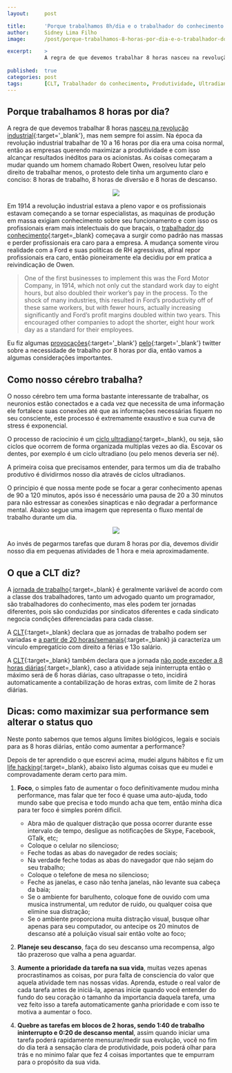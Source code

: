 ```yaml
---
layout:     post

title:      'Porque trabalhamos 8h/dia e o trabalhador do conhecimento'
author:     Sidney Lima Filho
image:      /post/porque-trabalhamos-8-horas-por-dia-e-o-trabalhador-do-conhecimento/capa.jpg

excerpt:    > 
            A regra de que devemos trabalhar 8 horas nasceu na revolução industrial, mas nem sempre foi assim.
           
published:  true
categories: post
tags:       [CLT, Trabalhador do conhecimento, Produtividade, Ultradian Cycle, Dicas, Procrastinação, Life Hacking, Foco, Neurociência]
---
```


## Porque trabalhamos 8 horas por dia?

A regra de que devemos trabalhar 8 horas [nasceu na revolução industrial](http://www.todayifoundout.com/index.php/2011/05/why-a-typical-work-day-is-eight-hours-long/){:target='_blank'}, mas nem sempre foi assim. Na época da revolução industrial trabalhar de 10 a 16 horas por dia era uma coisa normal, então as empresas querendo maximizar a produtividade e com isso alcançar resultados inéditos para os acionistas. As coisas começaram a mudar quando um homem chamado Robert Owen, resolveu lutar pelo direito de trabalhar menos, o protesto dele tinha um argumento claro e conciso: 8 horas de trabalho, 8 horas de diversão e 8 horas de descanso.

<center><img src="8x8x8.jpg" /></center>

Em 1914 a revolução industrial estava a pleno vapor e os profissionais estavam começando a se tornar especialistas, as maquinas de produção em massa exigiam conhecimento sobre seu funcionamento e com isso os profissionais eram mais intelectuais do que braçais, o [trabalhador do conhecimento](http://pt.wikipedia.org/wiki/Trabalhador_do_conhecimento){:target=_blank} começava a surgir como padrão nas massas e perder profissionais era caro para a empresa. A mudança somente virou realidade com a Ford e suas políticas de RH agressivas, afinal repor profissionais era caro, então pioneiramente ela decidiu por em pratica a reivindicação de Owen.

>   One of the first businesses to implement this was the Ford Motor Company, in 1914, which not only cut the standard work day to eight hours, but also doubled their worker’s pay in the process.  To the shock of many industries, this resulted in Ford’s productivity off of these same workers, but with fewer hours, actually increasing significantly and Ford’s profit margins doubled within two years.  This encouraged other companies to adopt the shorter, eight hour work day as a standard for their employees.

Eu fiz algumas [provocações](https://twitter.com/sidneylimafilho/status/348578102089240576){:target='_blank'} [pelo](https://twitter.com/sidneylimafilho/status/348576205928275971){:target='_blank'} twitter sobre a necessidade de trabalho por 8 horas por dia, então vamos a algumas considerações importantes.


## Como nosso cérebro trabalha?

O nosso cérebro tem uma forma bastante interessante de trabalhar, os neuronios estão conectados e a cada vez que necessita de uma informação ele fortalece suas conexões até que as informações necessárias fiquem no seu consciente, este processo é extremamente exaustivo e sua curva de stress é exponencial. 

O processo de raciocinio é um [ciclo ultradiano](https://en.wikipedia.org/wiki/Ultradian){:target=_blank}, ou seja, são ciclos que ocorrem de forma organizada multiplas vezes ao dia. Escovar os dentes, por exemplo é um ciclo ultradiano (ou pelo menos deveria ser né).

A primeira coisa que precisamos entender, para termos um dia de trabalho produtivo é dividirmos nosso dia através de ciclos ultradianos. 

O principio é que nossa mente pode se focar a gerar conhecimento apenas de 90 a 120 minutos, após isso é necessário uma pausa de 20 a 30 minutos para não estressar as conexões sinapticas e não degradar a performance mental. Abaixo segue uma imagem que representa o fluxo mental de trabalho durante um dia.

<center><img src="ultradian-cycle.jpg" /></center>

Ao invés de pegarmos tarefas que duram 8 horas por dia, devemos dividir nosso dia em pequenas atividades de 1 hora e meia aproximadamente.

## O que a CLT diz?

A [jornada de trabalho](http://pt.wikipedia.org/wiki/Jornada_de_trabalho){:target=_blank} é geralmente variável de acordo com a classe dos trabalhadores, tanto um advogado quanto um programador, são trabalhadores do conhecimento, mas eles podem ter jornadas diferentes, pois são conduzidas por sindicatos diferentes e cada sindicato negocia condições diferenciadas para cada classe. 

A [CLT](http://www.cltcomentada.com.br/){:target=_blank} declara que as jornadas de trabalho podem ser variadas e [a partir de 20 horas/semanais](http://www.cltcomentada.com.br/doc/uviewdoc.php?id_livro=7&doc=2801&pasta=Cap%EDtulo+IV+-+Das+F%E9rias+Anuais){:target=_blank} já caracteriza um vinculo empregatício com direito a férias e 13o salário.

A [CLT](http://www.cltcomentada.com.br/){:target=_blank} também declara que a jornada [não pode exceder a 8 horas diárias](http://www.cltcomentada.com.br/doc/uviewdoc.php?id_livro=7&doc=2791&pasta=Cap%EDtulo+II+-+Da+Dura%E7%E3o+do+Trabalho){:target=_blank}, caso a atividade seja ininterrupta então o máximo será de 6 horas diárias, caso ultrapasse o teto, incidirá automaticamente a contabilização de horas extras, com limite de 2 horas diárias.

## Dicas: como maximizar sua performance sem alterar o status quo

Neste ponto sabemos que temos alguns limites biológicos, legais e sociais para as 8 horas diárias, então como aumentar a performance? 

Depois de ter aprendido o que escrevi acima, mudei alguns hábitos e fiz um [life hacking](http://en.wikipedia.org/wiki/Life_hacking){:target=_blank}, abaixo listo algumas coisas que eu mudei e comprovadamente deram certo para mim.

1.  **Foco**, o simples fato de aumentar o foco definitivamente mudou minha performance, mas falar que ter foco é quase uma auto-ajuda, todo mundo sabe que precisa e todo mundo acha que tem, então minha dica para ter foco é simples porém dificil. 
    
    -   Abra mão de qualquer distração que possa ocorrer durante esse intervalo de tempo, desligue as notificações de Skype, Facebook, GTalk, etc;
    -   Coloque o celular no silencioso;
    -   Feche todas as abas do navegador de redes sociais;
    -   Na verdade feche todas as abas do navegador que não sejam do seu trabalho;
    -   Coloque o telefone de mesa no silencioso;
    -   Feche as janelas, e caso não tenha janelas, não levante sua cabeça da baia;
    -   Se o ambiente for barulhento, coloque fone de ouvido com uma musica instrumental, um redutor de ruido, ou qualquer coisa que elimine sua distração;
    -   Se o ambiente proporciona muita distração visual, busque olhar apenas para seu computador, ou antecipe os 20 minutos de descanso até a poluição visual sair então volte ao foco;

2.  **Planeje seu descanso**, faça do seu descanso uma recompensa, algo tão prazeroso que valha a pena aguardar.

3.  **Aumente a prioridade da tarefa na sua vida**, muitas vezes apenas procrastinamos as coisas, por pura falta de consciencia do valor que aquela atividade tem nas nossas vidas. Aprenda, estude o real valor de cada tarefa antes de iniciá-la, apenas inicie quando você entender do fundo do seu coração o tamanho da importancia daquela tarefa, uma vez feito isso a tarefa automaticamente ganha prioridade e com isso te motiva a aumentar o foco.

4.  **Quebre as tarefas em blocos de 2 horas, sendo 1:40 de trabalho ininterrupto e 0:20 de descanso mental**, assim quando iniciar uma tarefa poderá rapidamente mensurar/medir sua evolução, você no fim do dia terá a sensação clara de produtividade, pois poderá olhar para trás e no minimo falar que fez 4 coisas importantes que te empurram para o propósito da sua vida.












